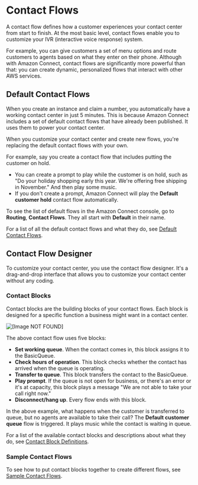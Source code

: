 # Contact Flows<a name="concepts-contact-flows"></a>

A contact flow defines how a customer experiences your contact center from start to finish\. At the most basic level, contact flows enable you to customize your IVR \(interactive voice response\) system\. 

For example, you can give customers a set of menu options and route customers to agents based on what they enter on their phone\. Although with Amazon Connect, contact flows are significantly more powerful than that: you can create dynamic, personalized flows that interact with other AWS services\.

## Default Contact Flows<a name="concepts-default-flows"></a>

When you create an instance and claim a number, you automatically have a working contact center in just 5 minutes\. This is because Amazon Connect includes a set of default contact flows that have already been published\. It uses them to power your contact center\. 

When you customize your contact center and create new flows, you're replacing the default contact flows with your own\.

For example, say you create a contact flow that includes putting the customer on hold\.
+ You can create a prompt to play while the customer is on hold, such as "Do your holiday shopping early this year\. We're offering free shipping in November\." And then play some music\.
+ If you don't create a prompt, Amazon Connect will play the **Default customer hold** contact flow automatically\.

To see the list of default flows in the Amazon Connect console, go to **Routing**, **Contact Flows**\. They all start with **Default** in their name\. 

For a list of all the default contact flows and what they do, see [Default Contact Flows](contact-flow-default.md)\.

## Contact Flow Designer<a name="concepts-visual-editor"></a>

To customize your contact center, you use the contact flow designer\. It's a drag\-and\-drop interface that allows you to customize your contact center without any coding\.

### Contact Blocks<a name="concepts-contact-blocks"></a>

Contact blocks are the building blocks of your contact flows\. Each block is designed for a specific function a business might want in a contact center\. 

![\[Image NOT FOUND\]](http://docs.aws.amazon.com/connect/latest/adminguide/images/sample-contact-flow.png)

The above contact flow uses five blocks:
+ **Set working queue**\. When the contact comes in, this block assigns it to the BasicQueue\.
+ **Check hours of operation**\. This block checks whether the contact has arrived when the queue is operating\.
+ **Transfer to queue**\. This block transfers the contact to the BasicQueue\.
+ **Play prompt**\. If the queue is not open for business, or there's an error or it's at capacity, this block plays a message "We are not able to take your call right now\."
+ **Disconnect/hang up**\. Every flow ends with this block\.

In the above example, what happens when the customer is transferred to queue, but no agents are available to take their call? The **Default customer queue** flow is triggered\. It plays music while the contact is waiting in queue\. 

For a list of the available contact blocks and descriptions about what they do, see [Contact Block Definitions](contact-block-definitions.md)\. 

### Sample Contact Flows<a name="concepts-sample-flows"></a>

To see how to put contact blocks together to create different flows, see [Sample Contact Flows](contact-flow-samples.md)\.